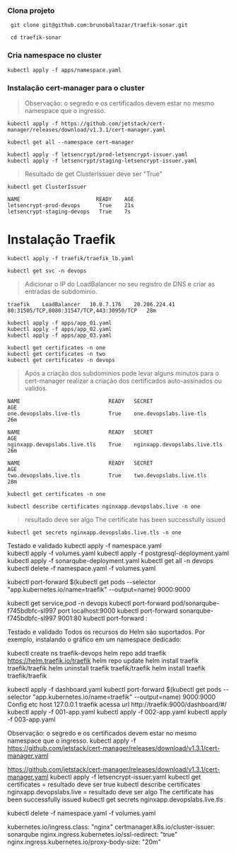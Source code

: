 ### Clona projeto
```shell
 git clone git@github.com:brunobaltazar/traefik-sonar.git
```

```shell
 cd traefik-sonar
```

### Cria namespace no cluster

```shell
kubectl apply -f apps/namespace.yaml
```


### Instalação cert-manager para o cluster

> Observação: o segredo e os certificados devem estar no mesmo namespace que o ingresso.

```shell
kubectl apply -f https://github.com/jetstack/cert-manager/releases/download/v1.3.1/cert-manager.yaml 
```

```shell
kubectl get all --namespace cert-manager
```

```shell
kubectl apply -f letsencrypt/prod-letsencrypt-issuer.yaml
kubectl apply -f letsencrypt/staging-letsencrypt-issuer.yaml
```
> Resultado de get ClusterIssuer deve ser "True"

```shell
kubectl get ClusterIssuer

NAME                        READY    AGE
letsencrypt-prod-devops      True    21s
letsencrypt-staging-devops   True    7s 
```


# Instalação Traefik

```shell
kubectl apply -f traefik/traefik_lb.yaml
```

```shell
kubectl get svc -n devops
```
> Adicionar o IP do LoadBalancer no seu registro de DNS e criar as entradas de subdominio.

```shell
traefik    LoadBalancer   10.0.7.176    20.206.224.41   80:31505/TCP,8080:31547/TCP,443:30950/TCP   28m
```

```shell
kubectl apply -f apps/app_01.yaml
kubectl apply -f apps/app_02.yaml
kubectl apply -f apps/app_03.yaml
```

```shell
kubectl get certificates -n one 
kubectl get certificates -n two 
kubectl get certificates -n devops 
```

> Após a criação dos subdominios pode levar alguns minutos para o cert-manager realizar a criação dos certificados auto-assinados ou validos.
```shell
NAME                            READY   SECRET                         AGE
one.devopslabs.live-tls         True    one.devopslabs.live-tls        26m

NAME                            READY   SECRET                         AGE
nginxapp.devopslabs.live.tls    True    nginxapp.devopslabs.live.tls   26m

NAME                            READY   SECRET                         AGE
two.devopslabs.live.tls         True    two.devopslabs.live.tls        28m
```

```shell
kubectl get certificates -n one
```

```shell
kubectl describe certificates nginxapp.devopslabs.live -n one 
```

> resultado deve ser algo The certificate has been successfully issued

```shell
kubectl get secrets nginxapp.devopslabs.live.tls -n one
```


















Testado e validado
kubectl apply -f namespace.yaml  
kubectl apply -f volumes.yaml 
kubectl apply -f postgresql-deployment.yaml 
kubectl apply -f sonarqube-deployment.yaml
kubectl get all -n devops
kubectl delete -f namespace.yaml  -f volumes.yaml


kubectl port-forward $(kubectl get pods --selector "app.kubernetes.io/name=traefik" --output=name) 9000:9000

kubectl get service,pod -n devops
kubectl port-forward pod/sonarqube-f745bdbfc-sl997 port localhost:9000
kubectl port-forward sonarqube-f745bdbfc-sl997 9001:80
kubectl port-forward <pod-name> <locahost-port>:<pod-port>


Testado e validado
Todos os recursos do Helm são suportados. Por exemplo, instalando o gráfico em um namespace dedicado:


kubectl create ns traefik-devops
helm repo add traefik https://helm.traefik.io/traefik
helm repo update
helm install traefik traefik/traefik 
helm uninstall traefik traefik/traefik 
helm install traefik traefik/traefik 


kubectl apply -f dashboard.yaml
kubectl port-forward $(kubectl get pods --selector "app.kubernetes.io/name=traefik" --output=name) 9000:9000
Config etc host 127.0.0.1 traefik
acessa url http://traefik:9000/dashboard/#/
kubectl apply -f 001-app.yaml 
kubectl apply -f 002-app.yaml 
kubectl apply -f 003-app.yaml


Observação: o segredo e os certificados devem estar no mesmo namespace que o ingresso.
kubectl apply -f https://github.com/jetstack/cert-manager/releases/download/v1.3.1/cert-manager.yaml 

https://github.com/jetstack/cert-manager/releases/download/v1.3.1/cert-manager.yaml
kubectl apply -f letsencrypt-issuer.yaml
kubectl get certificates  = resultado deve ser true 
kubectl describe certificates nginxapp.devopslabs.live  = resultado deve ser algo The certificate has been successfully issued
kubectl get secrets nginxapp.devopslabs.live.tls
















kubectl delete -f namespace.yaml  -f volumes.yaml




kubernetes.io/ingress.class: "nginx"
    certmanager.k8s.io/cluster-issuer: sonarqube
    nginx.ingress.kubernetes.io/ssl-redirect: "true"
    nginx.ingress.kubernetes.io/proxy-body-size: "20m"